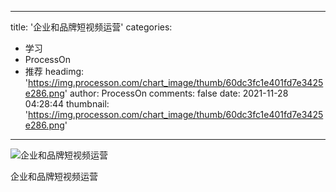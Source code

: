 
---
title: '企业和品牌短视频运营'
categories: 
 - 学习
 - ProcessOn
 - 推荐
headimg: 'https://img.processon.com/chart_image/thumb/60dc3fc1e401fd7e3425e286.png'
author: ProcessOn
comments: false
date: 2021-11-28 04:28:44
thumbnail: 'https://img.processon.com/chart_image/thumb/60dc3fc1e401fd7e3425e286.png'
---

<div>   
<img class="thumb" alt="企业和品牌短视频运营" src="https://img.processon.com/chart_image/thumb/60dc3fc1e401fd7e3425e286.png" referrerpolicy="no-referrer">
<p>企业和品牌短视频运营</p>  
</div>
            